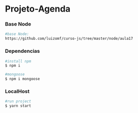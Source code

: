 # Projeto-Agenda

### Base Node

```bash
#base Node:
https://github.com/luizomf/curso-js/tree/master/node/aula17
```

### Dependencias

```bash
#install npm
$ npm i

#mongoose
$ npm i mongoose
```

### LocalHost

```bash
#run project
$ yarn start
```
